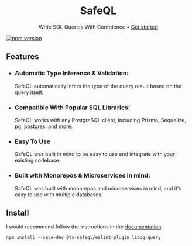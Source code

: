 <h1 align="center">SafeQL</h1>
<p align="center">
  Write SQL Queries With Confidence •
  <a href="https://safeql.dev">Get started</a>
</p>

[![npm version](https://badge.fury.io/js/@ts-safeql%2Feslint-plugin.svg)](https://badge.fury.io/js/@ts-safeql%2Feslint-plugin)

## Features

- ### Automatic Type Inference & Validation:

  SafeQL automatically infers the type of the query result based on the query itself.

- ### Compatible With Popular SQL Libraries:

  SafeQL works with any PostgreSQL client, including Prisma, Sequelize, pg, postgres, and more.

- ### Easy To Use

  SafeQL was built in mind to be easy to use and integrate with your existing codebase.

- ### Built with Monorepos & Microservices in mind:

  SafeQL was built with monorepos and microservices in mind, and it's easy to use with multiple databases.
  

## Install

I would recommend follow the instructions in the [documentation](https://www.safeql.dev/guide/getting-started.html).

```
npm install --save-dev @ts-safeql/eslint-plugin libpg-query
```

